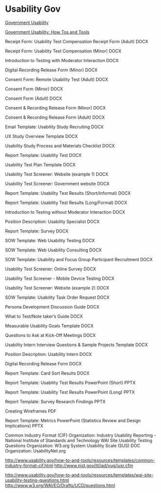 # Usability Gov

[Government Usability](http://www.usability.gov)

[Government Usability: How Tos and Tools](http://www.usability.gov/how-to-and-tools/methods/index.html)



Receipt Form: Usability Test Compensation Receipt Form (Adult) DOCX

Receipt Form: Usability Test Compensation (Minor) DOCX

Introduction to Testing with Moderator Interaction DOCX

Digital Recording Release Form (Minor) DOCX

Consent Form: Remote Usability Test (Adult) DOCX

Consent Form (Minor) DOCX

Consent Form (Adult) DOCX

Consent & Recording Release Form (Minor) DOCX

Consent & Recording Release Form (Adult) DOCX

Email Template: Usability Study Recruiting DOCX

UX Study Overview Template DOCX

Usability Study Process and Materials Checklist DOCX

Report Template: Usability Test DOCX

Usability Test Plan Template DOCX

Usability Test Screener: Website (example 1) DOCX

Usability Test Screener: Government website DOCX

Report Template: Usability Test Results (Short/Informal) DOCX

Report Template: Usability Test Results (Long/Formal) DOCX

Introduction to Testing without Moderator Interaction DOCX

Position Description: Usability Specialist DOCX

Report Template: Survey DOCX

SOW Template: Web Usability Testing DOCX

SOW Template: Web Usability Consulting DOCX

SOW Template: Usability and Focus Group Participant Recruitment DOCX

Usability Test Screener: Online Survey DOCX

Usability Test Screener - Mobile Device Testing DOCX

Usability Test Screener: Website (example 2) DOCX

SOW Template: Usability Task Order Request DOCX

Persona Development Discussion Guide DOCX

What to Test/Note taker’s Guide DOCX

Measurable Usability Goals Template DOCX

Questions to Ask at Kick-Off Meetings DOCX

Usability Intern Interview Questions & Sample Projects Template DOCX

Position Description: Usability Intern DOCX

Digital Recording Release Form DOCX

Report Template: Card Sort Results DOCX

Report Template: Usability Test Results PowerPoint (Short) PPTX

Report Template: Usability Test Results PowerPoint (Long) PPTX

Report Template: Survey Research Findings PPTX

Creating Wireframes PDF

Report Template: Metrics PowerPoint (Statistics Review and Design Implications) PPTX

Common Industry Format (CIF)
Organization: Industry Usability Reporting - National Institute of Standards and Technology
WAI Site Usability Testing Questions
Organization: W3.org
System Usability Scale (SUS)
DOC
Organization: UsabilityNet.org

http://www.usability.gov/how-to-and-tools/resources/templates/common-industry-format-cif.html
http://www.nist.gov/itl/iad/vug/iusr.cfm

http://www.usability.gov/how-to-and-tools/resources/templates/wai-site-usability-testing-questions.html
http://www.w3.org/WAI/EO/Drafts/UCD/questions.html

